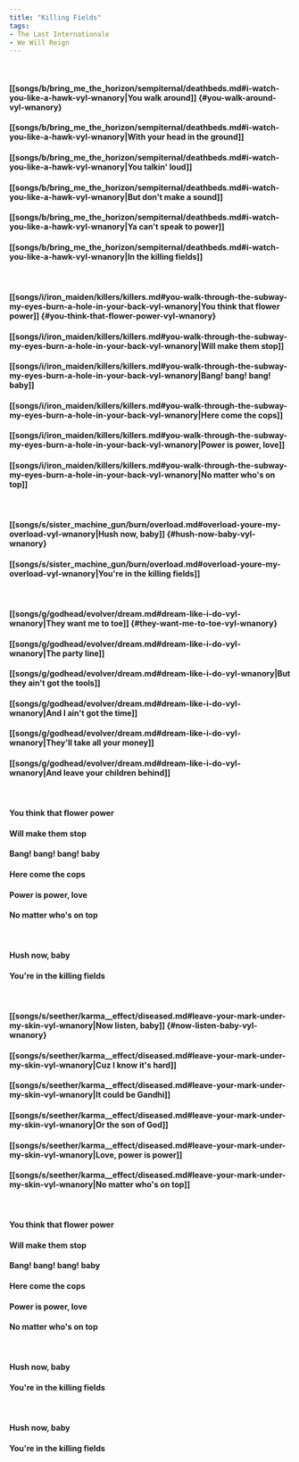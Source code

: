 ```yaml
---
title: "Killing Fields"
tags:
- The Last Internationale
- We Will Reign
---
```

&nbsp;
#### [[songs/b/bring_me_the_horizon/sempiternal/deathbeds.md#i-watch-you-like-a-hawk-vyl-wnanory|You walk around]] {#you-walk-around-vyl-wnanory}
#### [[songs/b/bring_me_the_horizon/sempiternal/deathbeds.md#i-watch-you-like-a-hawk-vyl-wnanory|With your head in the ground]]
#### [[songs/b/bring_me_the_horizon/sempiternal/deathbeds.md#i-watch-you-like-a-hawk-vyl-wnanory|You talkin' loud]]
#### [[songs/b/bring_me_the_horizon/sempiternal/deathbeds.md#i-watch-you-like-a-hawk-vyl-wnanory|But don't make a sound]]
#### [[songs/b/bring_me_the_horizon/sempiternal/deathbeds.md#i-watch-you-like-a-hawk-vyl-wnanory|Ya can't speak to power]]
#### [[songs/b/bring_me_the_horizon/sempiternal/deathbeds.md#i-watch-you-like-a-hawk-vyl-wnanory|In the killing fields]]
&nbsp;
#### [[songs/i/iron_maiden/killers/killers.md#you-walk-through-the-subway-my-eyes-burn-a-hole-in-your-back-vyl-wnanory|You think that flower power]] {#you-think-that-flower-power-vyl-wnanory}
#### [[songs/i/iron_maiden/killers/killers.md#you-walk-through-the-subway-my-eyes-burn-a-hole-in-your-back-vyl-wnanory|Will make them stop]]
#### [[songs/i/iron_maiden/killers/killers.md#you-walk-through-the-subway-my-eyes-burn-a-hole-in-your-back-vyl-wnanory|Bang! bang! bang! baby]]
#### [[songs/i/iron_maiden/killers/killers.md#you-walk-through-the-subway-my-eyes-burn-a-hole-in-your-back-vyl-wnanory|Here come the cops]]
#### [[songs/i/iron_maiden/killers/killers.md#you-walk-through-the-subway-my-eyes-burn-a-hole-in-your-back-vyl-wnanory|Power is power, love]]
#### [[songs/i/iron_maiden/killers/killers.md#you-walk-through-the-subway-my-eyes-burn-a-hole-in-your-back-vyl-wnanory|No matter who's on top]]
&nbsp;
#### [[songs/s/sister_machine_gun/burn/overload.md#overload-youre-my-overload-vyl-wnanory|Hush now, baby]] {#hush-now-baby-vyl-wnanory}
#### [[songs/s/sister_machine_gun/burn/overload.md#overload-youre-my-overload-vyl-wnanory|You're in the killing fields]]
&nbsp;
#### [[songs/g/godhead/evolver/dream.md#dream-like-i-do-vyl-wnanory|They want me to toe]] {#they-want-me-to-toe-vyl-wnanory}
#### [[songs/g/godhead/evolver/dream.md#dream-like-i-do-vyl-wnanory|The party line]]
#### [[songs/g/godhead/evolver/dream.md#dream-like-i-do-vyl-wnanory|But they ain't got the tools]]
#### [[songs/g/godhead/evolver/dream.md#dream-like-i-do-vyl-wnanory|And I ain't got the time]]
#### [[songs/g/godhead/evolver/dream.md#dream-like-i-do-vyl-wnanory|They'll take all your money]]
#### [[songs/g/godhead/evolver/dream.md#dream-like-i-do-vyl-wnanory|And leave your children behind]]
&nbsp;
#### You think that flower power
#### Will make them stop
#### Bang! bang! bang! baby
#### Here come the cops
#### Power is power, love
#### No matter who's on top
&nbsp;
#### Hush now, baby
#### You're in the killing fields
&nbsp;
#### [[songs/s/seether/karma__effect/diseased.md#leave-your-mark-under-my-skin-vyl-wnanory|Now listen, baby]] {#now-listen-baby-vyl-wnanory}
#### [[songs/s/seether/karma__effect/diseased.md#leave-your-mark-under-my-skin-vyl-wnanory|Cuz I know it's hard]]
#### [[songs/s/seether/karma__effect/diseased.md#leave-your-mark-under-my-skin-vyl-wnanory|It could be Gandhi]]
#### [[songs/s/seether/karma__effect/diseased.md#leave-your-mark-under-my-skin-vyl-wnanory|Or the son of God]]
#### [[songs/s/seether/karma__effect/diseased.md#leave-your-mark-under-my-skin-vyl-wnanory|Love, power is power]]
#### [[songs/s/seether/karma__effect/diseased.md#leave-your-mark-under-my-skin-vyl-wnanory|No matter who's on top]]
&nbsp;
#### You think that flower power
#### Will make them stop
#### Bang! bang! bang! baby
#### Here come the cops
#### Power is power, love
#### No matter who's on top
&nbsp;
#### Hush now, baby
#### You're in the killing fields
&nbsp;
#### Hush now, baby
#### You're in the killing fields

